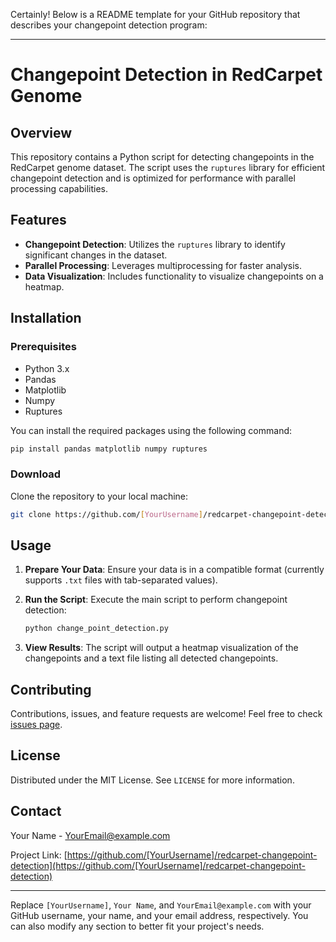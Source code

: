 Certainly! Below is a README template for your GitHub repository that describes your changepoint detection program:

---

# Changepoint Detection in RedCarpet Genome

## Overview
This repository contains a Python script for detecting changepoints in the RedCarpet genome dataset. The script uses the `ruptures` library for efficient changepoint detection and is optimized for performance with parallel processing capabilities.

## Features
- **Changepoint Detection**: Utilizes the `ruptures` library to identify significant changes in the dataset.
- **Parallel Processing**: Leverages multiprocessing for faster analysis.
- **Data Visualization**: Includes functionality to visualize changepoints on a heatmap.

## Installation

### Prerequisites
- Python 3.x
- Pandas
- Matplotlib
- Numpy
- Ruptures

You can install the required packages using the following command:

```bash
pip install pandas matplotlib numpy ruptures
```

### Download
Clone the repository to your local machine:

```bash
git clone https://github.com/[YourUsername]/redcarpet-changepoint-detection.git
```

## Usage

1. **Prepare Your Data**: Ensure your data is in a compatible format (currently supports `.txt` files with tab-separated values).

2. **Run the Script**: Execute the main script to perform changepoint detection:

    ```bash
    python change_point_detection.py
    ```

3. **View Results**: The script will output a heatmap visualization of the changepoints and a text file listing all detected changepoints.

## Contributing
Contributions, issues, and feature requests are welcome! Feel free to check [issues page](https://github.com/[YourUsername]/redcarpet-changepoint-detection/issues).

## License
Distributed under the MIT License. See `LICENSE` for more information.

## Contact
Your Name - [YourEmail@example.com](mailto:YourEmail@example.com)

Project Link: [https://github.com/[YourUsername]/redcarpet-changepoint-detection](https://github.com/[YourUsername]/redcarpet-changepoint-detection)

---

Replace `[YourUsername]`, `Your Name`, and `YourEmail@example.com` with your GitHub username, your name, and your email address, respectively. You can also modify any section to better fit your project's needs.
